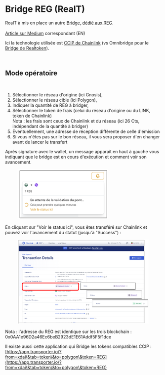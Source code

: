 # Bridge REG (RealT)

RealT à mis en place un autre [Bridge, dédié aux REG](https://bridge.realtoken.network/).\
\
&#x20;                 [Article sur Medium](https://medium.com/@RealTokenDAO/realtoken-dao-integrates-chainlink-ccip-to-unlock-cross-chain-reg-transfers-aa7afc0a69e6) correspondant (EN)

Ici la technologie utilisée est [CCIP de Chainlink](https://docs.chain.link/ccip) (vs Omnibridge pour le [Bridge de Realtoken](bridge-realtokens-realt/)).

<figure><img src="../.gitbook/assets/image (269).png" alt="" width="316"><figcaption></figcaption></figure>

## Mode opératoire

<figure><img src="../.gitbook/assets/image (271).png" alt="" width="563"><figcaption></figcaption></figure>

1. Sélectionner le réseau d'origine (ici Gnosis),
2. Sélectionner le réseau cible (ici Polygon),
3. Indiquer la quantité de REG à bridger,
4. Sélectionner le token de frais (celui du réseau d'origine ou du LINK, token de Chainlink)\
   Nota : les frais sont ceux de Chainlink et du réseau (ici 26 Cts, indépendant de la quantité à bridger)
5. Eventuellement, une adresse de réception différente de celle d'émission
6. Si vous n'êtes pas sur le bon réseau, il vous sera proposer d'en changer avant de lancer le transfert

Après signature avec le wallet, un message apparait en haut à gauche vous indiquant que le bridge est en cours d'exécution et comment voir son avancement.

<figure><img src="../.gitbook/assets/image (6) (1) (1) (1) (1) (1) (1).png" alt="" width="292"><figcaption></figcaption></figure>

En cliquant sur "Voir le status ici", vous êtes transféré sur Chainlink et pouvez voir l'avancement du statut (jusqu'à "Success") :

<figure><img src="../.gitbook/assets/image (1) (1) (1) (1) (1) (1) (1) (1) (1) (1) (1) (1) (1) (1) (1) (1) (1) (1) (1) (1) (1) (1) (1) (1) (1) (1) (1) (1).png" alt=""><figcaption></figcaption></figure>

Nota : l'adresse du REG est identique sur les trois blockchain : \
&#x20;                                                         0x0AA1e96D2a46Ec6beB2923dE1E61Addf5F5f1dce



Il existe aussi cette application qui Bridge les tokens compatibles CCIP : [https://app.transporter.io/?from=xdai\&tab=token\&to=polygon\&token=REG](https://app.transporter.io/?from=xdai\&tab=token\&to=polygon\&token=REG)

<figure><img src="../.gitbook/assets/image (313).png" alt="" width="563"><figcaption></figcaption></figure>

